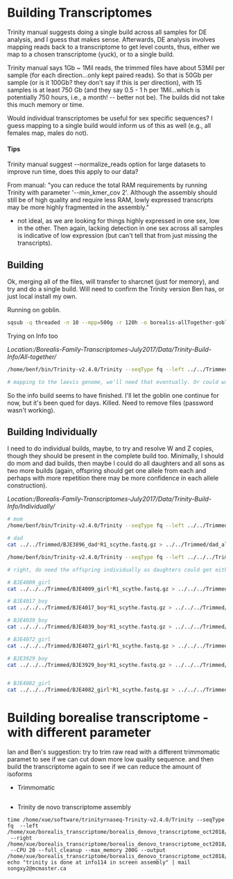 # Building Transcriptomes

Trinity manual suggests doing a single build across all samples for DE analysis, and I guess that makes sense. Afterwards, DE analysis involves mapping reads back to a transcriptome to get level counts, thus, either we map to a chosen transcriptome (yuck), or to a single build.

Trinity manual says 1Gb ~ 1Mil reads, the trimmed files have about 53Mil per sample (for each direction...only kept paired reads). So that is 50Gb per sample (or is it 100Gb? they don't say if this is per direction), with 15 samples is at least 750 Gb (and they say 0.5 - 1 h per 1Mil...which is potentially 750 hours, i.e., a month! -- better not be). The builds did not take this much memory or time.

Would individual transcriptomes be useful for sex specific sequences? I guess mapping to a single build would inform us of this as well (e.g., all females map, males do not).


#### Tips
Trinity manual suggest --normalize_reads option for large datasets to improve run time, does this apply to our data?

From manual: "you can reduce the total RAM requirements by running Trinity with parameter '--min_kmer_cov 2'. Although the assembly should still be of high quality and require less RAM, lowly expressed transcripts may be more highly fragmented in the assembly."

* not ideal, as we are looking for things highly expressed in one sex, low in the other. Then again, lacking detection in one sex across all samples is indicative of low expression (but can't tell that from just missing the transcripts).


## Building

Ok, merging all of the files, will transfer to sharcnet (just for memory), and try and do a single build. Will need to confirm the Trinity version Ben has, or just local install my own.

Running on goblin.

```bash
sqsub -q threaded -n 10 --mpp=500g -r 120h -o borealis-allTogether-goblin500GB-120h-clusterOut.txt ./Trinity-Build/Trinity --seqType fq --left borealis_allSamples_left.fastq.gz --right borealis_allSamples_right.fastq.gz --CPU 10 --full_cleanup --max_memory 500G
```

Trying on Info too

*Location:/Borealis-Family-Transcriptomes-July2017/Data/Trinity-Build-Info/All-together/*

```bash
/home/benf/bin/Trinity-v2.4.0/Trinity --seqType fq --left ../../Trimmed/borealis_allSamples_left.fastq.gz --right ../../Trimmed/borealis_allSamples_right.fastq.gz --CPU 20 --full_cleanup --max_memory 200G

# mapping to the laevis genome, we'll need that eventually. Or could wait and just map transcripts of interest....hmm, this is something to think about b/c exons...GMAP, BLAT...maybe just use mapped reads?
```
So the info build seems to have finished. I'll let the goblin one continue for now, but it's been qued for days. Killed. Need to remove files (password wasn't working).


## Building Individually

I need to do individual builds, maybe, to try and resolve W and Z copies, though they should be present in the complete build too. Minimally, I should do mom and dad builds, then maybe I could do all daughters and all sons as two more builds (again, offspring should get one allele from each and perhaps with more repetition there may be more confidence in each allele construction).


*Location:/Borealis-Family-Transcriptomes-July2017/Data/Trinity-Build-Info/Individually/*
```bash
# mom
/home/benf/bin/Trinity-v2.4.0/Trinity --seqType fq --left ../../Trimmed/BJE3897_mom_liver_R1_scythe.fastq.gz --right ../../Trimmed/BJE3897_mom_liver_R2_scythe.fastq.gz --CPU 15 --full_cleanup --max_memory 200G --output mom_trinity

# dad
cat ../../Trimmed/BJE3896_dad*R1_scythe.fastq.gz > ../../Trimmed/dad_all_left.fastq.gz ; cat ../../Trimmed/BJE3896_dad*R2_scythe.fastq.gz > ../../Trimmed/dad_all_right.fastq.gz

/home/benf/bin/Trinity-v2.4.0/Trinity --seqType fq --left ../../../Trimmed/dad_all_left.fastq.gz --right ../../../Trimmed/dad_all_right.fastq.gz --CPU 15 --full_cleanup --max_memory 200G

# right, do need the offspring individually as daughters could get either Z. Building them altogether could confuse the two alleles. IF these were population samples, could actually build trees, females Z should group with all of the male sequences, and W should be a clade of just females.

# BJE4009_girl
cat ../../../Trimmed/BJE4009_girl*R1_scythe.fastq.gz > ../../../Trimmed/BJE4009_girl_all_left.fastq.gz ; cat ../../../Trimmed/BJE4009_girl*R2_scythe.fastq.gz > ../../../Trimmed/BJE4009_girl_all_right.fastq.gz ; /home/benf/bin/Trinity-v2.4.0/Trinity --seqType fq --left ../../../Trimmed/BJE4009_girl_all_left.fastq.gz --right ../../../Trimmed/BJE4009_girl_all_right.fastq.gz --CPU 15 --full_cleanup --max_memory 200G --output BJE4009_girl_trinity

# BJE4017_boy
cat ../../../Trimmed/BJE4017_boy*R1_scythe.fastq.gz > ../../../Trimmed/BJE4017_boy_all_left.fastq.gz ; cat ../../../Trimmed/BJE4017_boy*R2_scythe.fastq.gz > ../../../Trimmed/BJE4017_boy_all_right.fastq.gz ; /home/benf/bin/Trinity-v2.4.0/Trinity --seqType fq --left ../../../Trimmed/BJE4017_boy_all_left.fastq.gz --right ../../../Trimmed/BJE4017_boy_all_right.fastq.gz --CPU 15 --full_cleanup --max_memory 200G --output BJE4017_boy_trinity

# BJE4039_boy
cat ../../../Trimmed/BJE4039_boy*R1_scythe.fastq.gz > ../../../Trimmed/BJE4039_boy_all_left.fastq.gz ; cat ../../../Trimmed/BJE4039_boy*R2_scythe.fastq.gz > ../../../Trimmed/BJE4039_boy_all_right.fastq.gz ; /home/benf/bin/Trinity-v2.4.0/Trinity --seqType fq --left ../../../Trimmed/BJE4039_boy_all_left.fastq.gz --right ../../../Trimmed/BJE4039_boy_all_right.fastq.gz --CPU 15 --full_cleanup --max_memory 200G --output BJE4039_boy_trinity

# BJE4072_girl
cat ../../../Trimmed/BJE4072_girl*R1_scythe.fastq.gz > ../../../Trimmed/BJE4072_girl_all_left.fastq.gz ; cat ../../../Trimmed/BJE4072_girl*R2_scythe.fastq.gz > ../../../Trimmed/BJE4072_girl_all_right.fastq.gz ; /home/benf/bin/Trinity-v2.4.0/Trinity --seqType fq --left ../../../Trimmed/BJE4072_girl_all_left.fastq.gz --right ../../../Trimmed/BJE4072_girl_all_right.fastq.gz --CPU 15 --full_cleanup --max_memory 200G --output BJE4072_girl_trinity

# BJE3929_boy
cat ../../../Trimmed/BJE3929_boy*R1_scythe.fastq.gz > ../../../Trimmed/BJE3929_boy_all_left.fastq.gz ; cat ../../../Trimmed/BJE3929_boy*R2_scythe.fastq.gz > ../../../Trimmed/BJE3929_boy_all_right.fastq.gz ; /home/benf/bin/Trinity-v2.4.0/Trinity --seqType fq --left ../../../Trimmed/BJE3929_boy_all_left.fastq.gz --right ../../../Trimmed/BJE3929_boy_all_right.fastq.gz --CPU 15 --full_cleanup --max_memory 200G --output BJE3929_boy_trinity


# BJE4082_girl
cat ../../../Trimmed/BJE4082_girl*R1_scythe.fastq.gz > ../../../Trimmed/BJE4082_girl_all_left.fastq.gz ; cat ../../../Trimmed/BJE4082_girl*R2_scythe.fastq.gz > ../../../Trimmed/BJE4082_girl_all_right.fastq.gz ; /home/benf/bin/Trinity-v2.4.0/Trinity --seqType fq --left ../../../Trimmed/BJE4082_girl_all_left.fastq.gz --right ../../../Trimmed/BJE4082_girl_all_right.fastq.gz --CPU 15 --full_cleanup --max_memory 150G --output BJE4082_girl_trinity

```

# Building borealise transcriptome - with different parameter
Ian and Ben's suggestion: try to trim raw read with a different trimmomatic paramet to see if we can cut down more low quality sequence. and then build the transcriptome again to see if we can reduce the amount of isoforms
- Trimmomatic
```
```
- Trinity de novo transcriptome assembly
```
time /home/xue/software/trinityrnaseq-Trinity-v2.4.0/Trinity --seqType fq  --left /home/xue/borealis_transcriptome/borealis_denovo_transcriptome_oct2018/Trimmed/borealis_R1_paired.fastq.gz
 --right /home/xue/borealis_transcriptome/borealis_denovo_transcriptome_oct2018/Trimmed/borealis_R2_paired.fastq.gz
 --CPU 20 --full_cleanup --max_memory 200G --output /home/xue/borealis_transcriptome/borealis_denovo_transcriptome_oct2018/; echo "trinity is done at info114 in screen assembly" | mail songxy2@mcmaster.ca

```
